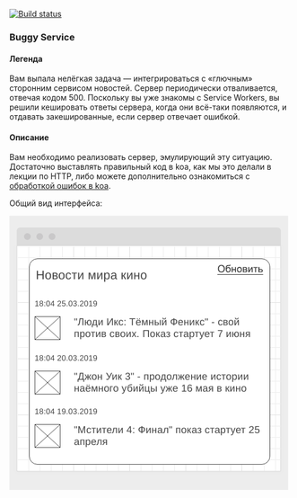 [![Build status](https://ci.appveyor.com/api/projects/status/0p9qslm3t5i7f7we/branch/main?svg=true)](https://ci.appveyor.com/project/marinaustinovich/ahj-homeworks-workers-buggy-service-front/branch/main)

### Buggy Service

#### Легенда

Вам выпала нелёгкая задача — интегрироваться с «глючным» сторонним сервисом новостей. Сервер периодически отваливается, отвечая кодом 500. Поскольку вы уже знакомы с Service Workers, вы решили кешировать ответы сервера, когда они всё-таки появляются, и отдавать закешированные, если сервер отвечает ошибкой.

#### Описание

Вам необходимо реализовать сервер, эмулирующий эту ситуацию. Достаточно выставлять правильный код в koa, как мы это делали в лекции по HTTP, либо можете дополнительно ознакомиться с [обработкой ошибок в koa](https://github.com/koajs/koa/wiki/Error-Handling).

Общий вид интерфейса:

![](./pic/buggy.png)

